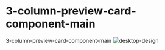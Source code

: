 # 3-column-preview-card-component-main
3-column-preview-card-component-main
![desktop-design](https://user-images.githubusercontent.com/91362640/187835911-bc14c610-b469-4af3-922c-efd0e99bf0d9.jpg)
